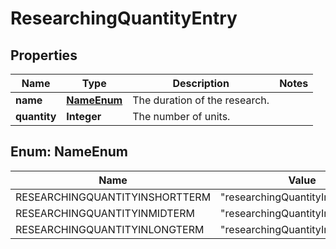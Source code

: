 
# ResearchingQuantityEntry

## Properties
Name | Type | Description | Notes
------------ | ------------- | ------------- | -------------
**name** | [**NameEnum**](#NameEnum) | The duration of the research. | 
**quantity** | **Integer** | The number of units. | 


<a name="NameEnum"></a>
## Enum: NameEnum
Name | Value
---- | -----
RESEARCHINGQUANTITYINSHORTTERM | &quot;researchingQuantityInShortTerm&quot;
RESEARCHINGQUANTITYINMIDTERM | &quot;researchingQuantityInMidTerm&quot;
RESEARCHINGQUANTITYINLONGTERM | &quot;researchingQuantityInLongTerm&quot;



